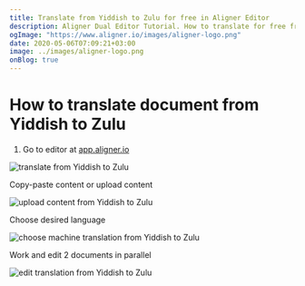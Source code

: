 ```yaml
---
title: Translate from Yiddish to Zulu for free in Aligner Editor
description: Aligner Dual Editor Tutorial. How to translate for free from Yiddish to Zulu. Aligner is multilingual document management platform. 
ogImage: "https://www.aligner.io/images/aligner-logo.png"
date: 2020-05-06T07:09:21+03:00
image: ../images/aligner-logo.png
onBlog: true
---
```


# How to translate document from Yiddish to Zulu

1. Go to editor at [app.aligner.io](https://app.aligner.io "Aligner App web page")

![translate from Yiddish to Zulu](../aligner-blank-editor.png "translate from Yiddish to Zulu")

Copy-paste content or upload content

![upload content from Yiddish to Zulu](../aligner-uploaded-document.png "upload content from Yiddish to Zulu")

Choose desired language

![choose machine translation from Yiddish to Zulu](../aligner-language-dropdown.png "choose machine translation from Yiddish to Zulu")

Work and edit 2 documents in parallel

![edit translation from Yiddish to Zulu](../aligner-double-sitded-editor.png "edit translation from Yiddish to Zulu")

